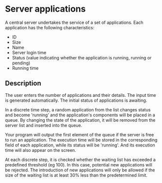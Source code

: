 # Server applications
A central server undertakes the service of a set of applications. 
Each application has the following characteristics: 

* ID 
* Size
* Name 
* Server login time 
* Status (value indicating whether the application is running, running or pending)
* Running time

## Description
The user enters the number of applications and their details. The input time is generated automatically. The initial status of applications is awaiting.

In a discrete time step, a random application from the list changes status and become 'running' and the application's components will be placed in a queue. By changing the state of the application, it will be removed from the server list and inserted into the queue.

Your program will output the first element of the queue if the server is free to run an application. The execution time will be stored in the corresponding field of each application, while its status will be 'running'. And its execution time will also appear on the screen.

At each discrete step, it is checked whether the waiting list has exceeded a predefined threshold (eg 100). In this case, potential new applications will be rejected. The introduction of new applications will only be allowed if the size of the waiting list is at least 30% less than the predetermined limit.

